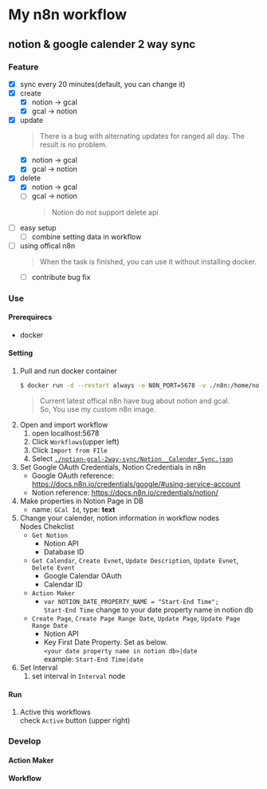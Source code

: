 # My n8n workflow

## notion & google calender 2 way sync

### Feature

- [x] sync every 20 minutes(default, you can change it)
- [x] create
    - [x] notion -> gcal
    - [x] gcal -> notion
- [x] update 
    > There is a bug with alternating updates for ranged all day. The result is no problem.
    - [x] notion -> gcal
    - [x] gcal -> notion
- [x] delete
    - [x] notion -> gcal
    - [ ] gcal -> notion
         > Notion do not support delete api
- [ ] easy setup
    - [ ] combine setting data in workflow
- [ ] using offical n8n
    > When the task is finished, you can use it without installing docker.
    - [ ] contribute bug fix

### Use

#### Prerequirecs

* docker

#### Setting

1. Pull and run docker container
    ```bash
    $ docker run -d --restart always -e N8N_PORT=5678 -v ./n8n:/home/node/.n8n -p 5678:5678 --name n8n 5pecia1/n8n-custom:latest
    ```
    > Current latest offical n8n have bug about notion and gcal.  
    > So, You use my custom n8n image.
4. Open and import workflow
    1. open localhost:5678
    1. Click `Workflows`(upper left)
    2. Click `Import from FIle`
    3. Select [`./notion-gcal-2way-sync/Notion__Calender_Sync.json`](https://github.com/5pecia1/n8n-workflow/blob/main/notion-gcal-2-way-sync/Notion__Calender_Sync.json)
5. Set Google OAuth Credentials, Notion Credentials in n8n
    * Google OAuth reference: https://docs.n8n.io/credentials/google/#using-service-account
    * Notion reference: https://docs.n8n.io/credentials/notion/
6. Make properties in Notion Page in DB
    * name: `GCal Id`, type: **text**
7. Change your calender, notion information in workflow nodes  
    Nodes Chekclist
    * `Get Notion`
        * Notion API
        * Database ID
    * `Get Calendar`, `Create Evnet`, `Update Description`, `Update Evnet`, `Delete Event`
        * Google Calendar OAuth
        * Calendar ID
    * `Action Maker`
        * `var NOTION_DATE_PROPERTY_NAME = "Start-End Time";`  
        `Start-End Time` change to your date property name in notion db
    * `Create Page`, `Create Page Range Date`, `Update Page`, `Update Page Range Date`
        * Notion API
        * Key First Date Property. Set as below.  
        `<your date property name in notion db>|date`  
        example: `Start-End Time|date`
8. Set Interval
    1. set interval in `Interval` node

#### Run

1. Active this workflows  
    check `Active` button (upper right)


### Develop

#### Action Maker

#### Workflow

